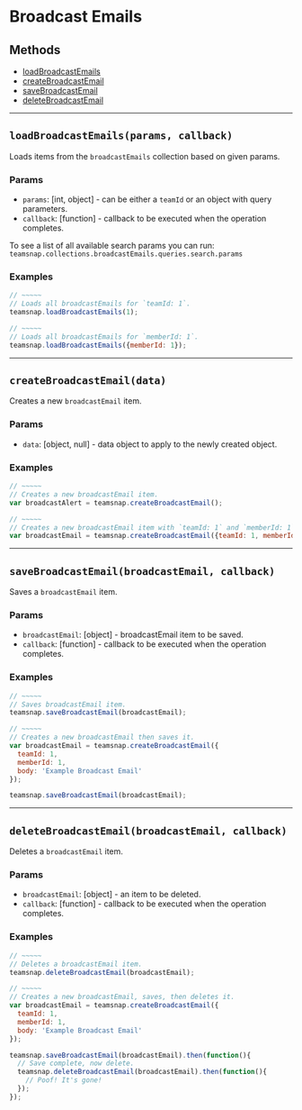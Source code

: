 # Broadcast Emails

## Methods

- [loadBroadcastEmails](#loadBroadcastEmails)
- [createBroadcastEmail](#createBroadcastEmail)
- [saveBroadcastEmail](#saveBroadcastEmail)
- [deleteBroadcastEmail](#deleteBroadcastEmail)


---
<a id="loadBroadcastEmails"></a>
## `loadBroadcastEmails(params, callback)`
Loads items from the `broadcastEmails` collection based on given params.

### Params
* `params`: [int, object] - can be either a `teamId` or an object with query parameters.
* `callback`: [function] - callback to be executed when the operation completes.

To see a list of all available search params you can run:
`teamsnap.collections.broadcastEmails.queries.search.params`

### Examples
```javascript
// ~~~~~
// Loads all broadcastEmails for `teamId: 1`.
teamsnap.loadBroadcastEmails(1);

// ~~~~~
// Loads all broadcastEmails for `memberId: 1`.
teamsnap.loadBroadcastEmails({memberId: 1});
```


---


<a id="createBroadcastEmail"></a>
## `createBroadcastEmail(data)`
Creates a new `broadcastEmail` item.

### Params
* `data`: [object, null] - data object to apply to the newly created object.

### Examples
```javascript
// ~~~~~
// Creates a new broadcastEmail item.
var broadcastAlert = teamsnap.createBroadcastEmail();

// ~~~~~
// Creates a new broadcastEmail item with `teamId: 1` and `memberId: 1`.
var broadcastEmail = teamsnap.createBroadcastEmail({teamId: 1, memberId: 1});
```


---


<a id="saveBroadcastEmail"></a>
## `saveBroadcastEmail(broadcastEmail, callback)`
Saves a `broadcastEmail` item.

### Params
* `broadcastEmail`: [object] - broadcastEmail item to be saved.
* `callback`: [function] - callback to be executed when the operation completes.

### Examples
```javascript
// ~~~~~
// Saves broadcastEmail item.
teamsnap.saveBroadcastEmail(broadcastEmail);

// ~~~~~
// Creates a new broadcastEmail then saves it.
var broadcastEmail = teamsnap.createBroadcastEmail({
  teamId: 1,
  memberId: 1,
  body: 'Example Broadcast Email'
});

teamsnap.saveBroadcastEmail(broadcastEmail);
```


---


<a id="deleteBroadcastEmail"></a>
## `deleteBroadcastEmail(broadcastEmail, callback)`
Deletes a `broadcastEmail` item.

### Params
* `broadcastEmail`: [object] - an item to be deleted.
* `callback`: [function] - callback to be executed when the operation completes.

### Examples
```javascript
// ~~~~~
// Deletes a broadcastEmail item.
teamsnap.deleteBroadcastEmail(broadcastEmail);

// ~~~~~
// Creates a new broadcastEmail, saves, then deletes it.
var broadcastEmail = teamsnap.createBroadcastEmail({
  teamId: 1,
  memberId: 1,
  body: 'Example Broadcast Email'
});

teamsnap.saveBroadcastEmail(broadcastEmail).then(function(){
  // Save complete, now delete.
  teamsnap.deleteBroadcastEmail(broadcastEmail).then(function(){
    // Poof! It's gone!
  });
});
```
